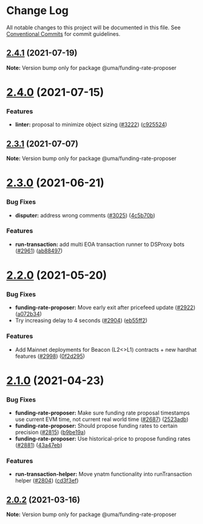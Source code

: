 # Change Log

All notable changes to this project will be documented in this file.
See [Conventional Commits](https://conventionalcommits.org) for commit guidelines.

## [2.4.1](https://github.com/UMAprotocol/protocol/compare/@uma/funding-rate-proposer@2.4.0...@uma/funding-rate-proposer@2.4.1) (2021-07-19)

**Note:** Version bump only for package @uma/funding-rate-proposer

# [2.4.0](https://github.com/UMAprotocol/protocol/compare/@uma/funding-rate-proposer@2.3.1...@uma/funding-rate-proposer@2.4.0) (2021-07-15)

### Features

- **linter:** proposal to minimize object sizing ([#3222](https://github.com/UMAprotocol/protocol/issues/3222)) ([c925524](https://github.com/UMAprotocol/protocol/commit/c925524e888f73e1f694c4f9bf4ad1fb31e456bc))

## [2.3.1](https://github.com/UMAprotocol/protocol/compare/@uma/funding-rate-proposer@2.3.0...@uma/funding-rate-proposer@2.3.1) (2021-07-07)

**Note:** Version bump only for package @uma/funding-rate-proposer

# [2.3.0](https://github.com/UMAprotocol/protocol/compare/@uma/funding-rate-proposer@2.2.0...@uma/funding-rate-proposer@2.3.0) (2021-06-21)

### Bug Fixes

- **disputer:** address wrong comments ([#3025](https://github.com/UMAprotocol/protocol/issues/3025)) ([4c5b70b](https://github.com/UMAprotocol/protocol/commit/4c5b70bf1b3df5c041fe107f200cfeedd08de7ce))

### Features

- **run-transaction:** add multi EOA transaction runner to DSProxy bots ([#2961](https://github.com/UMAprotocol/protocol/issues/2961)) ([ab88497](https://github.com/UMAprotocol/protocol/commit/ab88497f180d72f1d9e8305fdeabf786f5883b7c))

# [2.2.0](https://github.com/UMAprotocol/protocol/compare/@uma/funding-rate-proposer@2.1.0...@uma/funding-rate-proposer@2.2.0) (2021-05-20)

### Bug Fixes

- **funding-rate-proposer:** Move early exit after pricefeed update ([#2922](https://github.com/UMAprotocol/protocol/issues/2922)) ([a072b34](https://github.com/UMAprotocol/protocol/commit/a072b343ebccfbdbb481eb3da117c6bfbcc8356f))
- Try increasing delay to 4 seconds ([#2904](https://github.com/UMAprotocol/protocol/issues/2904)) ([eb55ff2](https://github.com/UMAprotocol/protocol/commit/eb55ff2941bd5fb587c5db992a6bd8a89672b626))

### Features

- Add Mainnet deployments for Beacon (L2<>L1) contracts + new hardhat features ([#2998](https://github.com/UMAprotocol/protocol/issues/2998)) ([0f2d295](https://github.com/UMAprotocol/protocol/commit/0f2d295d43b3f27b4f14962148d239e124796d6b))

# [2.1.0](https://github.com/UMAprotocol/protocol/compare/@uma/funding-rate-proposer@2.0.2...@uma/funding-rate-proposer@2.1.0) (2021-04-23)

### Bug Fixes

- **funding-rate-proposer:** Make sure funding rate proposal timestamps use current EVM time, not current real world time ([#2687](https://github.com/UMAprotocol/protocol/issues/2687)) ([2523adb](https://github.com/UMAprotocol/protocol/commit/2523adb1b5b08537ad92b9675eb47eaa1223b527))
- **funding-rate-proposer:** Should propose funding rates to certain precision ([#2815](https://github.com/UMAprotocol/protocol/issues/2815)) ([b9be19a](https://github.com/UMAprotocol/protocol/commit/b9be19aea5d5365bde9289344f75191ca0dc66fc))
- **funding-rate-proposer:** Use historical-price to propose funding rates ([#2881](https://github.com/UMAprotocol/protocol/issues/2881)) ([43a47eb](https://github.com/UMAprotocol/protocol/commit/43a47ebff55e5a01156c8a38df1c3fe0542e94c5))

### Features

- **run-transaction-helper:** Move ynatm functionality into runTransaction helper ([#2804](https://github.com/UMAprotocol/protocol/issues/2804)) ([cd3f3ef](https://github.com/UMAprotocol/protocol/commit/cd3f3ef0c96be742a2a585a957db2f884a234744))

## [2.0.2](https://github.com/UMAprotocol/protocol/compare/@uma/funding-rate-proposer@2.0.1...@uma/funding-rate-proposer@2.0.2) (2021-03-16)

**Note:** Version bump only for package @uma/funding-rate-proposer
